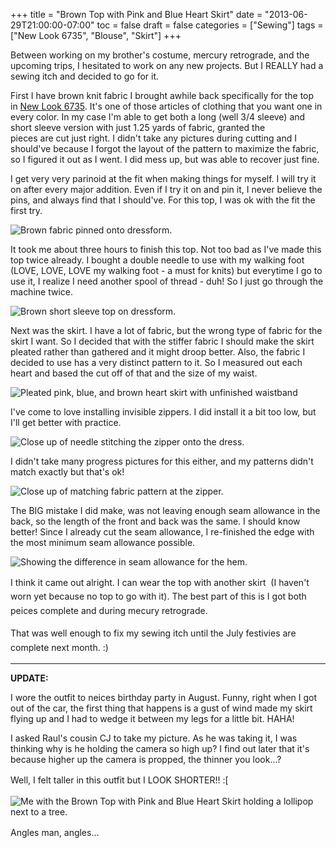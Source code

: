 +++
title = "Brown Top with Pink and Blue Heart Skirt"
date = "2013-06-29T21:00:00-07:00"
toc = false
draft = false
categories = ["Sewing"]
tags = ["New Look 6735", "Blouse", "Skirt"]
+++


<p>Between working on my brother's costume, mercury retrograde, and the upcoming trips, I hesitated to work on any new projects. But I REALLY had a sewing itch and decided to go for it.</p>    
<p>First I have brown knit fabric I brought awhile back specifically for the top in&nbsp;<a href="http://www.simplicity.com/p-2426-misses-separates.aspx" target="_blank">New Look 6735</a>. It's one of those articles of clothing that you want one in every color. In my case I'm able to get both a long (well 3/4 sleeve)&nbsp;and short sleeve version with just 1.25 yards of fabric, granted the pieces&nbsp;are&nbsp;cut just right. I didn't take any pictures during cutting&nbsp;and I should've because I forgot the layout of the pattern to maximize the fabric, so I figured it out as I went. I did mess up, but was able to recover just fine.</p>    
<p>I get very very parinoid at the fit when making things for myself. I will try it on after every major addition. Even if I try it on and pin it, I never believe the pins, and always find that I should've. For this top,&nbsp;I was ok with the fit the first try.</p>    
<p><img alt="Brown fabric pinned onto dressform." src="http://cdn.smylee.com/images/2013/07/2013-06-28_18-03-20_856_zps5cb91da0.jpg" title="Testing out the fit before I sew; I hate taking stitches out." /></p>    
<p>It took&nbsp;me about three hours to finish this top. Not too bad as I've made this top twice already. I bought a double needle to use with my walking foot (LOVE, LOVE, LOVE my walking foot - a must for knits) but everytime I go to use it, I realize I need another spool of thread - duh! So I just go through the machine twice.</p>    
<p><img alt="Brown short sleeve top on dressform." src="http://cdn.smylee.com/images/2013/07/2013-06-28_21-48-37_37_zps6cb0e295.jpg" title="New Look 6735 - Brown Short Sleeve Top Finished" /></p>    
<p>Next was the skirt. I have a lot of fabric, but the wrong type of fabric for the skirt I want. So I decided that with the stiffer fabric I should make the skirt pleated rather than gathered and it might droop better. Also, the fabric I decided to use has a very distinct pattern to it. So I measured out each heart and based the cut off of that and the size of my waist.</p>    
<p><img alt="Pleated pink, blue, and brown heart skirt with unfinished waistband" src="http://cdn.smylee.com/images/2013/07/2013-06-29_01-57-02_632_zps4c2b1454.jpg" title="We need to match the pattern when adding the waistband." /></p>    
<p>I've come to love installing invisible zippers. I did install it a bit too low, but I'll get better with practice.</p>    
<p><img alt="Close up of needle stitching the zipper onto the dress." src="http://cdn.smylee.com/images/2013/07/2013-06-29_21-19-29_648_zps91d50a10.jpg" title="I have fallen in love with invisible zippers. So easy to put on too!" /></p>    
<p>I didn't take many progress pictures for this either, and my patterns didn't match exactly but that's ok!</p>    
<p><img alt="Close up of matching fabric pattern at the zipper." src="http://cdn.smylee.com/images/2013/07/2013-06-29_21-28-13_898_zpsadf05b2a.jpg" title="You can see my markings - it&amp;#039;s chalk so it&amp;#039;ll go away eventually...I always forget to use my disappearing ink marker." /></p>    
<p>The BIG mistake I did make, was not leaving enough seam allowance in the back, so the length of the front and back was the same. I should know better! Since I already cut the seam allowance, I re-finished the edge with the most minimum seam allowance possible.</p>    
<p><img alt="Showing the difference in seam allowance for the hem." src="http://cdn.smylee.com/images/2013/09/pink-and-blue-heart-seam-folds.jpg" title="You can see the fold for the front is larger than the back. Oops!" /></p>    
<p>I think it came out alright. I can wear the top with another skirt &nbsp;(<span style="line-height: 1.6em;">I haven't worn yet because&nbsp;</span><span style="line-height: 1.6em;">no top to go with it). The best part of this is</span><span style="line-height: 1.6em;">&nbsp;I got both peices complete and during mecury retrograde.</span></p>    
<p><span style="line-height: 1.6em;">That was well enough to fix my sewing itch until the July&nbsp;festivies are complete next month. :)</span></p>    <hr />  
<p><strong>UPDATE:</strong></p>    
<p>I wore the outfit to neices birthday party in August. Funny, right when I got out of the car, the first thing that happens is a gust of wind made my skirt flying up and I had to wedge it between my legs for a little bit. HAHA!</p>    
<p>I asked Raul's cousin CJ to take my picture. As he was taking it, I was thinking why is he holding the camera so high up? I find out later that it's because&nbsp;higher up the camera is propped, the thinner you look...?</p>    
<p><span style="line-height: 1.6em;">Well,&nbsp;I&nbsp;felt taller in this outfit but</span>&nbsp;I LOOK SHORTER!!&nbsp;<span style="line-height: 1.6em;">:[</span></p>    
<p><img alt="Me with the Brown Top with Pink and Blue Heart Skirt holding a lollipop next to a tree." src="http://cdn.smylee.com/images/2013/09/2013-08-10-Patty.jpg" title="Cakepop Patty! (Cakepops made by CJ. MMM. Oh! I was trying to hide my hair clip - should have put it on the other side.)" /></p>    
<p><span style="line-height: 1.6em;">Angles man, angles...</span></p>  